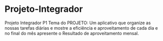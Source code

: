 # Projeto-Integrador
Projeto Integrador P1
Tema do PROJETO:
Um aplicativo que organize as nossas tarefas diárias e mostre a eficiência e aproveitamento de cada dia e no final do mês apresente o Resultado de aproveitamento mensal.
